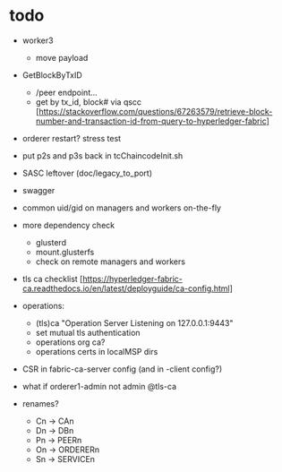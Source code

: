 # todo

* worker3
  * move payload
* GetBlockByTxID
  * /peer endpoint...
  * get by tx_id, block# via qscc [https://stackoverflow.com/questions/67263579/retrieve-block-number-and-transaction-id-from-query-to-hyperledger-fabric]
* orderer restart? stress test
* put p2s and p3s back in tcChaincodeInit.sh

* SASC leftover (doc/legacy_to_port)
* swagger
* common uid/gid on managers and workers on-the-fly
* more dependency check
  * glusterd
  * mount.glusterfs
  * check on remote managers and workers
* tls ca checklist [https://hyperledger-fabric-ca.readthedocs.io/en/latest/deployguide/ca-config.html]
* operations:
  * (tls)ca "Operation Server Listening on 127.0.0.1:9443"
  * set mutual tls authentication
  * operations org ca?
  * operations certs in localMSP dirs
* CSR in fabric-ca-server config (and in -client config?)
* what if orderer1-admin not admin @tls-ca
* renames?
  * Cn -> CAn
  * Dn -> DBn
  * Pn -> PEERn
  * On -> ORDERERn
  * Sn -> SERVICEn

